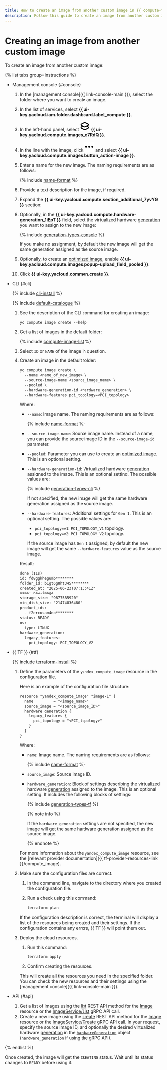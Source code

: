 ```yaml
---
title: How to create an image from another custom image in {{ compute-full-name }}
description: Follow this guide to create an image from another custom image.
---
```


# Creating an image from another custom image

To create an image from another custom image:

{% list tabs group=instructions %}

- Management console {#console}

  1. In the [management console]({{ link-console-main }}), select the folder where you want to create an image.
  1. In the list of services, select **{{ ui-key.yacloud.iam.folder.dashboard.label_compute }}**.
  1. In the left-hand panel, select ![image](../../../_assets/console-icons/layers.svg) **{{ ui-key.yacloud.compute.images_e7RdQ }}**.
  1. In the line with the image, click ![image](../../../_assets/console-icons/ellipsis.svg) and select **{{ ui-key.yacloud.compute.images.button_action-image }}**.
  1. Enter a name for the new image. The naming requirements are as follows:

      {% include [name-format](../../../_includes/name-format.md) %}

  1. Provide a text description for the image, if required.
  1. Expand the **{{ ui-key.yacloud.compute.section_additional_7yvYG }}** section:
  1. Optionally, in the **{{ ui-key.yacloud.compute.hardware-generation_1iEpT }}** field, select the virtualized hardware [generation](../../concepts/hardware-generations.md#configurations) you want to assign to the new image:

      {% include [generation-types-console](../../../_includes/compute/generation-types-console.md) %}

      If you make no assignment, by default the new image will get the same generation assigned as the source image.
  1. Optionally, to create an [optimized image](../../concepts/image.md#images-optimized-for-deployment), enable **{{ ui-key.yacloud.compute.images.popup-upload_field_pooled }}**.
  1. Click **{{ ui-key.yacloud.common.create }}**.

- CLI {#cli}

  {% include [cli-install](../../../_includes/cli-install.md) %}

  {% include [default-catalogue](../../../_includes/default-catalogue.md) %}

  1. See the description of the CLI command for creating an image:

      ```
      yc compute image create --help
      ```
  1. Get a list of images in the default folder:

      {% include [compute-image-list](../../../_includes/compute/image-list.md) %}

  1. Select `ID` or `NAME` of the image in question.
  1. Create an image in the default folder:
  
      ```
      yc compute image create \
        --name <name_of_new_image> \
        --source-image-name <source_image_name> \
        --pooled \
        --hardware-generation-id <hardware_generation> \
        --hardware-features pci_topology=<PCI_topology>
      ```

      Where:
      * `--name`: Image name. The naming requirements are as follows:

          {% include [name-format](../../../_includes/name-format.md) %}

      * `--source-image-name`: Source image name. Instead of a name, you can provide the source image ID in the `--source-image-id` parameter.
      * `--pooled`: Parameter you can use to create an [optimized image](../../concepts/image.md#images-optimized-for-deployment). This is an optional setting.
      * `--hardware-generation-id`: Virtualized hardware [generation](../../concepts/hardware-generations.md#configurations) assigned to the image. This is an optional setting. The possible values are:

          {% include [generation-types-cli](../../../_includes/compute/generation-types-cli.md) %}

          If not specified, the new image will get the same hardware generation assigned as the source image.
      * `--hardware-features`: Additional settings for `Gen 1`. This is an optional setting. The possible values are:

          * `pci_topology=v1`: `PCI_TOPOLOGY_V1` topology.
          * `pci_topology=v2`: `PCI_TOPOLOGY_V2` topology.


          If the source image has `Gen 1` assigned, by default the new image will get the same `--hardware-features` value as the source image.

      Result:

      ```text
      done (11s)
      id: fd8ggkhegumb********
      folder_id: b1gt6g8ht345********
      created_at: "2025-06-23T07:13:41Z"
      name: new-image
      storage_size: "9877585920"
      min_disk_size: "21474836480"
      product_ids:
        - f2ercusam4no********
      status: READY
      os:
        type: LINUX
      hardware_generation:
        legacy_features:
          pci_topology: PCI_TOPOLOGY_V2
      ```

- {{ TF }} {#tf}

  {% include [terraform-install](../../../_includes/terraform-install.md) %}

  1. Define the parameters of the `yandex_compute_image` resource in the configuration file.

     Here is an example of the configuration file structure:

     ```hcl
     resource "yandex_compute_image" "image-1" {
       name         = "<image_name>"
       source_image = "<source_image_ID>"
       hardware_generation {
         legacy_features {
           pci_topology = "<PCI_topology>"
         }
       }
     }
     ```

      Where:
      * `name`: Image name. The naming requirements are as follows:

          {% include [name-format](../../../_includes/name-format.md) %}

      * `source_image`: Source image ID.
      * `hardware_generation`: Block of settings describing the virtualized hardware [generation](../../concepts/hardware-generations.md#configurations) assigned to the image. This is an optional setting. It includes the following blocks of settings:

          {% include [generation-types-tf](../../../_includes/compute/generation-types-tf.md) %}

          {% note info %}

          If the `hardware_generation` settings are not specified, the new image will get the same hardware generation assigned as the source image.

          {% endnote %}

     For more information about the `yandex_compute_image` resource, see the [relevant provider documentation]({{ tf-provider-resources-link }}/compute_image).

  1. Make sure the configuration files are correct.

     1. In the command line, navigate to the directory where you created the configuration file.
     1. Run a check using this command:

        ```bash
        terraform plan
        ```

       If the configuration description is correct, the terminal will display a list of the resources being created and their settings. If the configuration contains any errors, {{ TF }} will point them out.

  1. Deploy the cloud resources.

     1. Run this command:

        ```bash
        terraform apply
        ```

     1. Confirm creating the resources.

     This will create all the resources you need in the specified folder. You can check the new resources and their settings using the [management console]({{ link-console-main }}).

- API {#api}

  1. Get a list of images using the [list](../../api-ref/Image/list.md) REST API method for the [Image](../../api-ref/Image/index.md) resource or the [ImageService/List](../../api-ref/grpc/Image/list.md) gRPC API call.
  1. Create a new image using the [create](../../api-ref/Image/create.md) REST API method for the [Image](../../api-ref/Image/index.md) resource or the [ImageService/Create](../../api-ref/grpc/Image/create.md) gRPC API call. In your request, specify the source image ID, and optionally the desired virtualized hardware [generation](../../concepts/hardware-generations.md#configurations) in the [`hardwareGeneration`](../../api-ref/Image/create.md#yandex.cloud.compute.v1.HardwareGeneration) object ([`hardware_generation`](../../api-ref/grpc/Image/create.md#yandex.cloud.compute.v1.HardwareGeneration) if using the gRPC API).

{% endlist %}

Once created, the image will get the `CREATING` status. Wait until its status changes to `READY` before using it.
